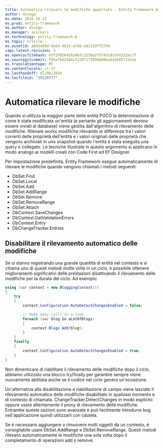 ```yaml
---
title: Automatica rilevare le modifiche apportate - Entity Framework 6
author: divega
ms.date: 2016-10-23
ms.prod: entity-framework
ms.author: divega
ms.manager: avickers
ms.technology: entity-framework-6
ms.topic: article
ms.assetid: a8d1488d-9a54-4623-a76b-e81329ff2756
caps.latest.revision: 3
ms.openlocfilehash: 62f2f026426346fc1230a2f5743c8cb7d232ec7f
ms.sourcegitcommit: f05e7b62584cf228f17390bb086a61d505712e1b
ms.translationtype: MT
ms.contentlocale: it-IT
ms.lasthandoff: 07/08/2018
ms.locfileid: "39120777"
---
```

# <a name="automatic-detect-changes"></a>Automatica rilevare le modifiche
Quando si utilizza la maggior parte delle entità POCO la determinazione di come è stata modificata un'entità (e pertanto gli aggiornamenti devono essere inviati al database) viene gestita dall'algoritmo di rilevamento delle modifiche. Rilevare works modifiche rilevando le differenze tra i valori correnti delle proprietà dell'entità e i valori originali delle proprietà che vengono archiviati in uno snapshot quando l'entità è stata eseguita una query o collegato. Le tecniche illustrate in questo argomento si applicano in modo analogo ai modelli creati con Code First ed EF Designer.  

Per impostazione predefinita, Entity Framework esegue automaticamente di rilevare le modifiche quando vengono chiamati i metodi seguenti:  

- DbSet.Find  
- DbSet.Local  
- DbSet.Add  
- DbSet.AddRange
- DbSet.Remove  
- DbSet.RemoveRange
- DbSet.Attach  
- DbContext.SaveChanges  
- DbContext.GetValidationErrors  
- DbContext.Entry  
- DbChangeTracker.Entries  

## <a name="disabling-automatic-detection-of-changes"></a>Disabilitare il rilevamento automatico delle modifiche  

Se si stanno registrando una grande quantità di entità nel contesto e si chiama uno di questi metodi molte volte in un ciclo, è possibile ottenere miglioramenti significativi delle prestazioni disattivando il rilevamento delle modifiche per la durata del ciclo. Ad esempio:  

``` csharp
using (var context = new BloggingContext())
{
    try
    {
        context.Configuration.AutoDetectChangesEnabled = false;

        // Make many calls in a loop
        foreach (var blog in aLotOfBlogs)
        {
            context.Blogs.Add(blog);
        }
    }
    finally
    {
        context.Configuration.AutoDetectChangesEnabled = true;
    }
}
```  

Non dimenticare di riabilitare il rilevamento delle modifiche dopo il ciclo, abbiamo utilizzato una blocco try/finally per garantire sempre viene nuovamente abilitata anche se il codice nel ciclo genera un'eccezione.  

Un'alternativa alla disabilitazione e riabilitazione di campo viene lasciato il rilevamento automatico delle modifiche disabilitato in qualsiasi momento e di contesto di chiamata. ChangeTracker.DetectChanges in modo esplicito oppure usare attentamente il proxy di rilevamento delle modifiche. Entrambe queste opzioni sono avanzate e può facilmente introdurre bug nell'applicazione quindi utilizzarli con cautela.  

Se è necessario aggiungere o rimuovere molti oggetti da un contesto, è consigliabile usare DbSet.AddRange e DbSet.RemoveRange. Questi metodi rilevano automaticamente le modifiche una sola volta dopo il completamento di operazioni add o remove. 

